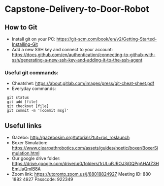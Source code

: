 # Capstone-Delivery-to-Door-Robot

## How to Git
- Install git on your PC: https://git-scm.com/book/en/v2/Getting-Started-Installing-Git
- Add a new SSH key and connect to your account: https://docs.github.com/en/authentication/connecting-to-github-with-ssh/generating-a-new-ssh-key-and-adding-it-to-the-ssh-agent

### Useful git commands: 
- Cheatshet: https://about.gitlab.com/images/press/git-cheat-sheet.pdf
- Everyday commands: 
```
 git status
 git add [file]
 git checkout [file]
 git commit -m '[commit msg]'
```

## Useful links
- Gazebo: http://gazebosim.org/tutorials?tut=ros_roslaunch
- Boxer Simulation: https://www.clearpathrobotics.com/assets/guides/noetic/boxer/BoxerSimulation.html
- Our google drive folder: https://drive.google.com/drive/u/0/folders/1rULuPJROJ3jGQPqAHAtZ3HEmUaQmIB8A
- Zoom link: https://utoronto.zoom.us/j/88018824927 Meeting ID: 880 1882 4927 Passcode: 922349 
